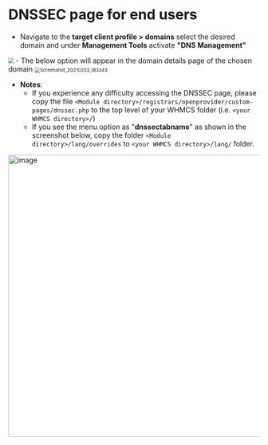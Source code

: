 # DNSSEC page for end users

- Navigate to the **target client profile > domains** select the desired domain and under **Management Tools** activate **"DNS Management"** 
<img src="img/DNS Management.png" style="zoom: 67%;" />
- The below option will appear in the domain details page of the chosen domain

<img src="img/DNSSEC management.png" alt="Screenshot_20210203_183243" style="zoom: 67%;" />

- **Notes**:
  -  If you experience any difficulty accessing the DNSSEC page, please copy the file `<Module directory>/registrars/openprovider/custom-pages/dnssec.php` to the top level of your WHMCS folder (i.e. `<your WHMCS directory>/`)
  -  If you see the menu option as "**dnssectabname**" as shown in the screenshot below, copy the folder `<Module directory>/lang/overrides` to `<your WHMCS directory>/lang/` folder. 
 <img width="567" alt="image" src="https://github.com/openprovider/Openprovider-WHMCS-domains/assets/97894083/c4bf574c-2b2f-4367-bb6e-789578535564">
